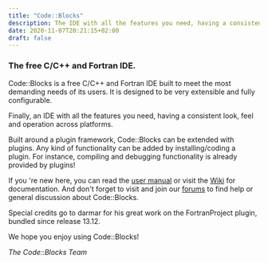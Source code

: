 ```yaml
---
title: "Code::Blocks"
description: The IDE with all the features you need, having a consistent look, feel and operation across platforms.
date: 2020-11-07T20:21:15+02:00
draft: false
---
```

### The free C/C++ and Fortran IDE.

Code::Blocks is a free C/C++ and Fortran IDE built to meet the most demanding needs of its users. It is designed to be very extensible and fully configurable.

Finally, an IDE with all the features you need, having a consistent look, feel and operation across platforms.

Built around a plugin framework, Code::Blocks can be extended with plugins. Any kind of functionality can be added by installing/coding a plugin. For instance, compiling and debugging functionality is already provided by plugins!

If you 're new here, you can read the [user manual](/user-manual) or visit the [Wiki](http://wiki.codeblocks.org) for documentation.
And don't forget to visit and join our [forums](http://forums.codeblocks.org) to find help or general discussion about Code::Blocks.

Special credits go to darmar for his great work on the FortranProject plugin, bundled since release 13.12.

We hope you enjoy using Code::Blocks!

*The Code::Blocks Team*

